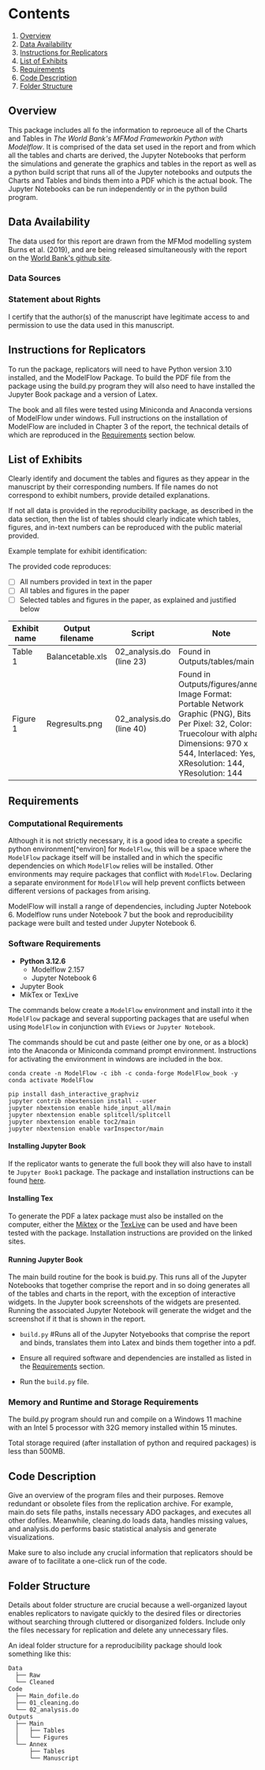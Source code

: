 # Contents

1. [Overview](#overview)
2. [Data Availability](#data-availability)
3. [Instructions for Replicators](#instructions-for-replicators)
4. [List of Exhibits](#list-of-exhibits)
5. [Requirements](#requirements)
6. [Code Description](#code-description)
7. [Folder Structure](#folder-structure)


## Overview

This package includes all fo the information to reproeuce all of the Charts and Tables in *The World Bank's MFMod Frameworkin Python with Modelflow*. It is comprised of the data set used in the report and from which all the tables and charts are derived, the Jupyter Notebooks that perform the simulations and generate the graphics and tables in the report as well as a python build script that runs all of the Jupyter notebooks and outputs the Charts and Tables and binds them into a PDF which is the actual book.  The Jupyter Notebooks can be run independently or in the python build program.

## Data Availability

The data used for this report are drawn from the MFMod modelling system Burns et al. (2019), and are being released simultaneously with the report on the [World Bank's github site](https://github.com/worldbank/MFMod-ModelFlow). 

### Data Sources



### Statement about Rights

I certify that the author(s) of the manuscript have legitimate access to and permission to use the data used in this manuscript.


## Instructions for Replicators

To run the package, replicators will need to have Python version 3.10 installed, and the ModelFlow Package. To build the PDF file from the package using the build.py program they will also need to have installed the Jupyter Book package and a version of Latex.

The book and all files were tested using Miniconda and Anaconda versions of ModelFlow under windows. Full instructions on the installation of ModelFlow are included in Chapter 3 of the report, the technical details of which are reproduced in the [Requirements](#requirements) section below.



## List of Exhibits

Clearly identify and document the tables and figures as they appear in the manuscript by their corresponding numbers. If file names do not correspond to exhibit numbers, provide detailed explanations.

If not all data is provided in the reproducibility package, as described in the data section, then the list of tables should clearly indicate which tables, figures, and in-text numbers can be reproduced with the public material provided.

Example template for exhibit identification:

The provided code reproduces:

- [ ] All numbers provided in text in the paper
- [ ] All tables and figures in the paper
- [ ] Selected tables and figures in the paper, as explained and justified below

| Exhibit name | Output filename | Script | Note |
|--------------|-----------------|--------|------|
| Table 1      | Balancetable.xls | 02_analysis.do (line 23) | Found in Outputs/tables/main |
| Figure 1     | Regresults.png   | 02_analysis.do (line 40) | Found in Outputs/figures/annex, Image Format: Portable Network Graphic (PNG), Bits Per Pixel: 32, Color: Truecolour with alpha, Dimensions: 970 x 544, Interlaced: Yes, XResolution: 144, YResolution: 144 |

## Requirements

### Computational Requirements

Although it is not strictly necessary, it is a good idea to create a specific python environment[^environ] for `ModelFlow`, this will be a space where the `ModelFlow` package itself will be installed and in which the specific dependencies on which `ModelFlow` relies will be installed. Other environments may require packages that conflict with `ModelFlow`. Declaring a separate environment for `ModelFlow` will help prevent conflicts between different versions of packages from arising.

ModelFlow will install a range of dependencies, including Jupter Notebook 6.  Modelflow runs under Notebook 7 but the book and reproducibility package were built and tested under Jupyter Notebook 6.

### Software Requirements

  
- **Python 3.12.6**
  - Modelflow 2.157
  - Jupyter Notebook 6
- Jupyter Book
- MikTex or TexLive



The commands below create a `ModelFlow` environment and install into it the `ModelFlow` package and several supporting packages that are useful when using `ModelFlow` in conjunction with `EViews` or `Jupyter Notebook`.

The commands should be cut and paste (either one by one, or as a block) into the Anaconda or Miniconda command prompt environment. Instructions for activating the environment in windows are included in the box.

```
conda create -n ModelFlow -c ibh -c conda-forge ModelFlow_book -y
conda activate ModelFlow

pip install dash_interactive_graphviz
jupyter contrib nbextension install --user
jupyter nbextension enable hide_input_all/main
jupyter nbextension enable splitcell/splitcell
jupyter nbextension enable toc2/main
jupyter nbextension enable varInspector/main

```

#### Installing Jupyter Book

If the replicator wants to generate the full book they will also have to install te `Jupyter Book1` package. The package and installation instructions can be found [here](https://jupyterbook.org/).  

#### Installing Tex

To generate the PDF a latex package must also be installed on the computer, either the [Miktex](miktex.org) or the 
[TexLive](https://tug.org/texlive/) can be used and have been tested with the package. Installation instructions are provided on the linked sites.

#### Running Jupyter Book

The main build routine for the book is buid.py.  This runs all of the Jupyter Notebooks that together comprise the report and in so doing generates all of the tables and charts in the report, with the exception of interactive widgets.  In the Jupyter book screenshots of the widgets are presented. Running the associated Jupyter Notebook will generate the widget and the screenshot if it that is shown in the report.


  - `build.py` #Runs all of the Jupyter Notyebooks that comprise the report and binds, translates them into Latex and binds them together into a pdf.

- Ensure all required software and dependencies are installed as listed in the [Requirements](#requirements) section.

- Run the `build.py` file.
  
  

### Memory and Runtime and Storage Requirements


The build.py program should run and compile on a Windows 11 machine with an Intel 5 processor with 32G memory installed within 15 minutes.

Total storage required (after installation of python and required packages) is less than 500MB.


## Code Description 

Give an overview of the program files and their purposes. Remove redundant or obsolete files from the replication archive. For example, main.do sets file paths, installs necessary ADO packages, and executes all other dofiles. Meanwhile, cleaning.do loads data, handles missing values, and analysis.do performs basic statistical analysis and generate visualizations. 

Make sure to also include any crucial information that replicators should be aware of to facilitate a one-click run of the code.

## Folder Structure

Details about folder structure are crucial because a well-organized layout enables replicators to navigate quickly to the desired files or directories without searching through cluttered or disorganized folders. Include only the files necessary for replication and delete any unnecessary files.

An ideal folder structure for a reproducibility package should look something like this:

```
Data
  ├── Raw
  └── Cleaned
Code
  ├── Main_dofile.do
  ├── 01_cleaning.do
  └── 02_analysis.do
Outputs
  ├── Main
  │   ├── Tables
  │   └── Figures
  └── Annex
      ├── Tables
      └── Manuscript
```